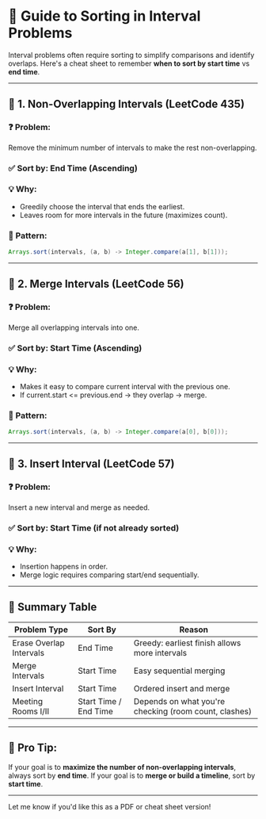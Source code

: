 # 🧠 Guide to Sorting in Interval Problems

Interval problems often require sorting to simplify comparisons and identify overlaps. Here's a cheat sheet to remember **when to sort by start time** vs **end time**.

---

## 📌 1. Non-Overlapping Intervals (LeetCode 435)

### ❓ Problem:

Remove the minimum number of intervals to make the rest non-overlapping.

### ✅ Sort by: **End Time (Ascending)**

### 💡 Why:

- Greedily choose the interval that ends the earliest.
- Leaves room for more intervals in the future (maximizes count).

### 🔁 Pattern:

```java
Arrays.sort(intervals, (a, b) -> Integer.compare(a[1], b[1]));
```

---

## 📌 2. Merge Intervals (LeetCode 56)

### ❓ Problem:

Merge all overlapping intervals into one.

### ✅ Sort by: **Start Time (Ascending)**

### 💡 Why:

- Makes it easy to compare current interval with the previous one.
- If current.start <= previous.end → they overlap → merge.

### 🔁 Pattern:

```java
Arrays.sort(intervals, (a, b) -> Integer.compare(a[0], b[0]));
```

---

## 📌 3. Insert Interval (LeetCode 57)

### ❓ Problem:

Insert a new interval and merge as needed.

### ✅ Sort by: **Start Time (if not already sorted)**

### 💡 Why:

- Insertion happens in order.
- Merge logic requires comparing start/end sequentially.

---

## 🧠 Summary Table

| Problem Type            | Sort By               | Reason                                                |
| ----------------------- | --------------------- | ----------------------------------------------------- |
| Erase Overlap Intervals | End Time              | Greedy: earliest finish allows more intervals         |
| Merge Intervals         | Start Time            | Easy sequential merging                               |
| Insert Interval         | Start Time            | Ordered insert and merge                              |
| Meeting Rooms I/II      | Start Time / End Time | Depends on what you're checking (room count, clashes) |

---

## 🏁 Pro Tip:

If your goal is to **maximize the number of non-overlapping intervals**, always sort by **end time**. If your goal is to **merge or build a timeline**, sort by **start time**.

---

Let me know if you'd like this as a PDF or cheat sheet version!


